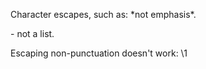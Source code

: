 Character escapes, such as: \*not emphasis*.

\- not a list.

Escaping non-punctuation doesn't work: \1
